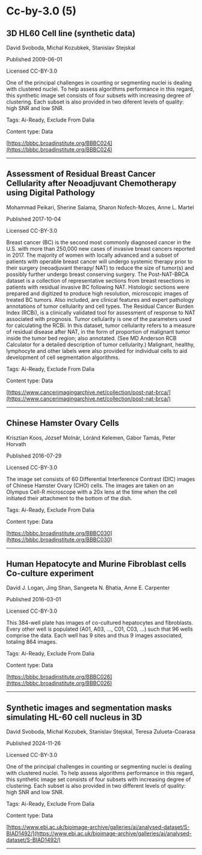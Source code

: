 # Cc-by-3.0 (5)
## 3D HL60 Cell line (synthetic data)

David Svoboda, Michal Kozubkek, Stanislav Stejskal

Published 2009-06-01

Licensed CC-BY-3.0



One of the principal challenges in counting or segmenting nuclei is dealing with clustered nuclei. To help assess algorithms performance in this regard, this synthetic image set consists of four subsets with increasing degree of clustering. Each subset is also provided in two diferent levels of quality: high SNR and low SNR.

Tags: Ai-Ready, Exclude From Dalia

Content type: Data

[https://bbbc.broadinstitute.org/BBBC024](https://bbbc.broadinstitute.org/BBBC024)


---

## Assessment of Residual Breast Cancer Cellularity after Neoadjuvant Chemotherapy using Digital Pathology

Mohammad Peikari, Sherine Salama, Sharon Nofech-Mozes, Anne L. Martel

Published 2017-10-04

Licensed CC-BY-3.0



Breast cancer (BC) is the second most commonly diagnosed cancer in the U.S. with more than 250,000 new cases of invasive breast cancers reported in 2017. The majority of women with locally advanced and a subset of patients with operable breast cancer will undergo systemic therapy prior to their surgery (neoadjuvant therapy/ NAT) to reduce the size of tumor(s) and possibly further undergo breast conserving surgery. The Post-NAT-BRCA dataset is a collection of representative sections from breast resections in patients with residual invasive BC following NAT. Histologic sections were prepared and digitized to produce high resolution, microscopic images of treated BC tumors. Also included, are clinical features and expert pathology annotations of tumor cellularity and cell types. The Residual Cancer Burden Index (RCBi), is a clinically validated tool for assessment of response to NAT associated with prognosis. Tumor cellularity is one of the parameters used for calculating the RCBi. In this dataset, tumor cellularity refers to a measure of residual disease after NAT, in the form of proportion of malignant tumor inside the tumor bed region; also annotated. (See MD Anderson RCB Calculator for a detailed description of tumor cellularity.) Malignant, healthy, lymphocyte and other labels were also provided for individual cells to aid development of cell segmentation algorithms.

Tags: Ai-Ready, Exclude From Dalia

Content type: Data

[https://www.cancerimagingarchive.net/collection/post-nat-brca/](https://www.cancerimagingarchive.net/collection/post-nat-brca/)


---

## Chinese Hamster Ovary Cells

Krisztian Koos, József Molnár, Lóránd Kelemen, Gábor Tamás, Peter Horvath

Published 2016-07-29

Licensed CC-BY-3.0



The image set consists of 60 Differential Interference Contrast (DIC) images of Chinese Hamster Ovary (CHO) cells. The images are taken on an Olympus Cell-R microscope with a 20x lens at the time when the cell initiated their attachment to the bottom of the dish.

Tags: Ai-Ready, Exclude From Dalia

Content type: Data

[https://bbbc.broadinstitute.org/BBBC030](https://bbbc.broadinstitute.org/BBBC030)


---

## Human Hepatocyte and Murine Fibroblast cells Co-culture experiment

David J. Logan, Jing Shan, Sangeeta N. Bhatia, Anne E. Carpenter

Published 2016-03-01

Licensed CC-BY-3.0



This 384-well plate has images of co-cultured hepatocytes and fibroblasts. Every other well is populated (A01, A03, ..., C01, C03, ...) such that 96 wells comprise the data. Each well has 9 sites and thus 9 images associated, totaling 864 images.

Tags: Ai-Ready, Exclude From Dalia

Content type: Data

[https://bbbc.broadinstitute.org/BBBC026](https://bbbc.broadinstitute.org/BBBC026)


---

## Synthetic images and segmentation masks simulating HL-60 cell nucleus in 3D

David Svoboda, Michal Kozubek, Stanislav Stejskal, Teresa Zulueta-Coarasa

Published 2024-11-26

Licensed CC-BY-3.0



One of the principal challenges in counting or segmenting nuclei is dealing with clustered nuclei. To help assess algorithms performance in this regard, this synthetic image set consists of four subsets with increasing degree of clustering. Each subset is also provided in two different levels of quality: high SNR and low SNR.

Tags: Ai-Ready, Exclude From Dalia

Content type: Data

[https://www.ebi.ac.uk/bioimage-archive/galleries/ai/analysed-dataset/S-BIAD1492/](https://www.ebi.ac.uk/bioimage-archive/galleries/ai/analysed-dataset/S-BIAD1492/)


---

